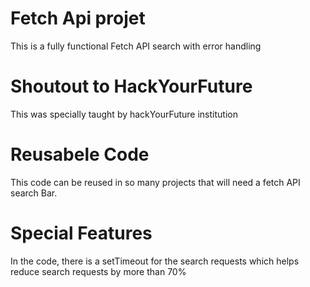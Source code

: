 # Fetch Api projet
This is a fully functional Fetch API search with error handling

# Shoutout to HackYourFuture
This was specially taught by hackYourFuture institution

# Reusabele Code
This code can be reused in so many projects that will need a fetch API search Bar.

# Special Features
In the code, there is a setTimeout for the search requests which helps reduce search requests by more than 70%

